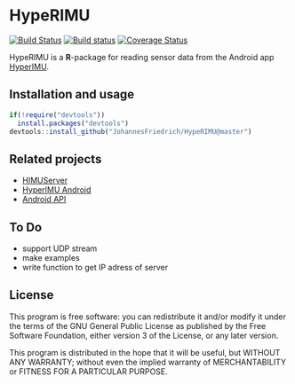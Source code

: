 # HypeRIMU

[![Build Status](https://travis-ci.org/JohannesFriedrich/HypeRIMU.svg?branch=master)](https://travis-ci.org/JohannesFriedrich/HypeRIMU)
[![Build status](https://ci.appveyor.com/api/projects/status/lm7jn3t558yxveve?svg=true)](https://ci.appveyor.com/project/JohannesFriedrich/hyperimu)
[![Coverage Status](https://codecov.io/gh/JohannesFriedrich/HypeRIMU/branch/master/graph/badge.svg)](https://codecov.io/gh/JohannesFriedrich/HypeRIMU)


HypeRIMU is a **R**-package for reading sensor data from the Android app [HyperIMU](https://play.google.com/store/apps/details?id=com.ianovir.hyper_imu&hl=de). 

## Installation and usage

```r
if(!require("devtools"))
  install.packages("devtools")
devtools::install_github("JohannesFriedrich/HypeRIMU@master")
```

## Related projects 

* [HIMUServer](https://github.com/ianovir/HIMUServer/)
* [HyperIMU Android](https://play.google.com/store/apps/details?id=com.ianovir.hyper_imu&hl=de)
* [Android API](https://developer.android.com/guide/topics/sensors/index.html)



## To Do

* support UDP stream
* make examples
* write function to get IP adress of server

## License

This program is free software: you can redistribute it and/or modify
it under the terms of the GNU General Public License as published by
the Free Software Foundation, either version 3 of the License, or
any later version.

This program is distributed in the hope that it will be useful,
but WITHOUT ANY WARRANTY; without even the implied warranty of
MERCHANTABILITY or FITNESS FOR A PARTICULAR PURPOSE.  
